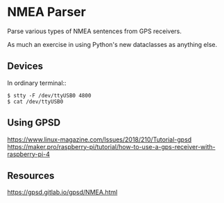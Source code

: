 
# NMEA Parser

Parse various types of NMEA sentences from GPS receivers.

As much an exercise in using Python's new dataclasses as anything else.

## Devices

In ordinary terminal::

    $ stty -F /dev/ttyUSB0 4800
    $ cat /dev/ttyUSB0


## Using GPSD

https://www.linux-magazine.com/Issues/2018/210/Tutorial-gpsd
https://maker.pro/raspberry-pi/tutorial/how-to-use-a-gps-receiver-with-raspberry-pi-4


## Resources

https://gpsd.gitlab.io/gpsd/NMEA.html
